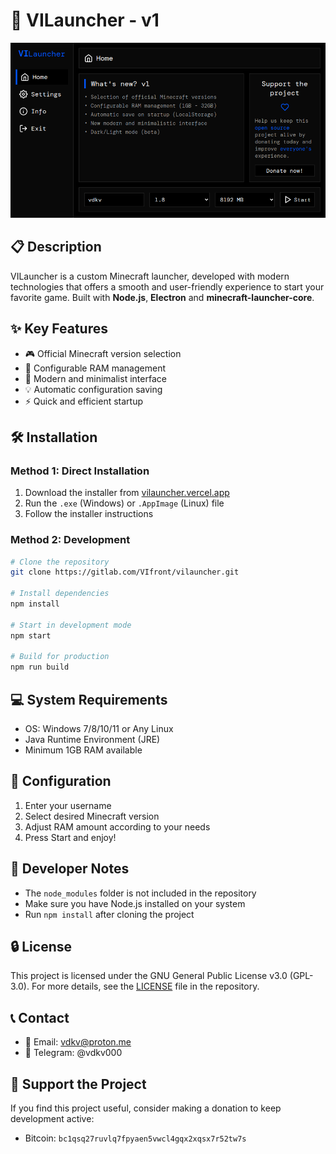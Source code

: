 # 🚀 VILauncher - v1

<div align="center">
  <img src="assets/img/screenshot.png" alt="VILauncher Preview"/>
</div>

## 📋 Description
VILauncher is a custom Minecraft launcher, developed with modern technologies that offers a smooth and user-friendly experience to start your favorite game. Built with **Node.js**, **Electron** and **minecraft-launcher-core**.

## ✨ Key Features
- 🎮 Official Minecraft version selection
- 💾 Configurable RAM management
- 💫 Modern and minimalist interface
- 💡 Automatic configuration saving
- ⚡ Quick and efficient startup

## 🛠️ Installation

### Method 1: Direct Installation
1. Download the installer from [vilauncher.vercel.app](https://vilauncher.vercel.app/)
2. Run the `.exe` (Windows) or `.AppImage` (Linux) file
3. Follow the installer instructions

### Method 2: Development
```bash
# Clone the repository
git clone https://gitlab.com/VIfront/vilauncher.git

# Install dependencies
npm install

# Start in development mode
npm start

# Build for production
npm run build
```

## 💻 System Requirements
- OS: Windows 7/8/10/11 or Any Linux
- Java Runtime Environment (JRE)
- Minimum 1GB RAM available

## 🔧 Configuration
1. Enter your username
2. Select desired Minecraft version
3. Adjust RAM amount according to your needs
4. Press Start and enjoy!

## 📝 Developer Notes
- The `node_modules` folder is not included in the repository
- Make sure you have Node.js installed on your system
- Run `npm install` after cloning the project

## 🔒 License
This project is licensed under the GNU General Public License v3.0 (GPL-3.0).
For more details, see the [LICENSE](LICENSE) file in the repository.

## 📞 Contact
- 📧 Email: vdkv@proton.me
- 💬 Telegram: @vdkv000

## 💖 Support the Project
If you find this project useful, consider making a donation to keep development active:
- Bitcoin: `bc1qsq27ruvlq7fpyaen5vwcl4gqx2xqsx7r52tw7s`